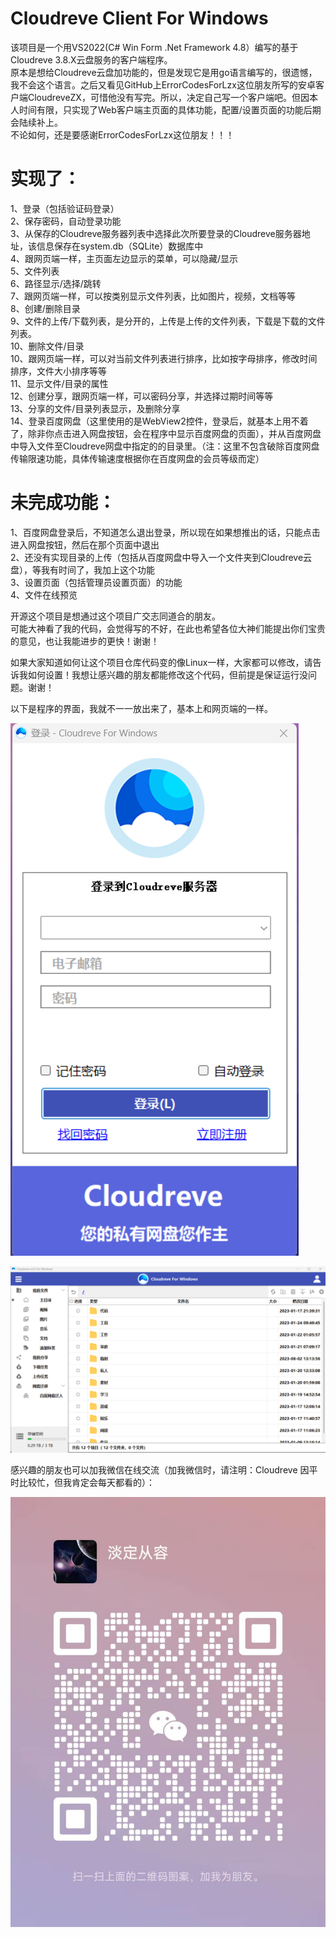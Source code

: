 # Cloudreve Client For Windows

该项目是一个用VS2022(C# Win Form .Net Framework 4.8）编写的基于Cloudreve 3.8.X云盘服务的客户端程序。<br>
原本是想给Cloudreve云盘加功能的，但是发现它是用go语言编写的，很遗憾，我不会这个语言。之后又看见GitHub上ErrorCodesForLzx这位朋友所写的安卓客户端CloudreveZX，可惜他没有写完。所以，决定自己写一个客户端吧。但因本人时间有限，只实现了Web客户端主页面的具体功能，配置/设置页面的功能后期会陆续补上。<br>
不论如何，还是要感谢ErrorCodesForLzx这位朋友！！！

# 实现了：<br>
1、登录（包括验证码登录）<br>
2、保存密码，自动登录功能<br>
3、从保存的Cloudreve服务器列表中选择此次所要登录的Cloudreve服务器地址，该信息保存在system.db（SQLite）数据库中<br>
4、跟网页端一样，主页面左边显示的菜单，可以隐藏/显示<br>
5、文件列表<br>
6、路径显示/选择/跳转<br>
7、跟网页端一样，可以按类别显示文件列表，比如图片，视频，文档等等<br>
8、创建/删除目录<br>
9、文件的上传/下载列表，是分开的，上传是上传的文件列表，下载是下载的文件列表。<br>
10、删除文件/目录<br>
10、跟网页端一样，可以对当前文件列表进行排序，比如按字母排序，修改时间排序，文件大小排序等等<br>
11、显示文件/目录的属性<br>
12、创建分享，跟网页端一样，可以密码分享，并选择过期时间等等<br>
13、分享的文件/目录列表显示，及删除分享<br>
14、登录百度网盘（这里使用的是WebView2控件，登录后，就基本上用不着了，除非你点击进入网盘按钮，会在程序中显示百度网盘的页面），并从百度网盘中导入文件至Cloudreve网盘中指定的的目录里。（注：这里不包含破除百度网盘传输限速功能，具体传输速度根据你在百度网盘的会员等级而定）<br>

# 未完成功能：
1、百度网盘登录后，不知道怎么退出登录，所以现在如果想推出的话，只能点击进入网盘按钮，然后在那个页面中退出<br>
2、还没有实现目录的上传（包括从百度网盘中导入一个文件夹到Cloudreve云盘），等我有时间了，我加上这个功能<br>
3、设置页面（包括管理员设置页面）的功能<br>
4、文件在线预览<br>

开源这个项目是想通过这个项目广交志同道合的朋友。<br>
可能大神看了我的代码，会觉得写的不好，在此也希望各位大神们能提出你们宝贵的意见，也让我能进步的更快！谢谢！<br>

如果大家知道如何让这个项目仓库代码变的像Linux一样，大家都可以修改，请告诉我如何设置！我想让感兴趣的朋友都能修改这个代码，但前提是保证运行没问题。谢谢！<br>

以下是程序的界面，我就不一一放出来了，基本上和网页端的一样。<br>

![image](https://raw.githubusercontent.com/luckcao/CloudreveClientForWindows/master/login.png)

![image](https://raw.githubusercontent.com/luckcao/CloudreveClientForWindows/master/mainscreen.png)


感兴趣的朋友也可以加我微信在线交流（加我微信时，请注明：Cloudreve    因平时比较忙，但我肯定会每天都看的）：<br>

![image](https://raw.githubusercontent.com/luckcao/CloudreveClientForWindows/master/weixin_qc.jpg)
